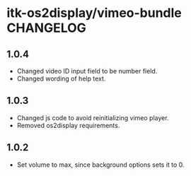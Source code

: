 # itk-os2display/vimeo-bundle CHANGELOG

## 1.0.4

* Changed video ID input field to be number field.
* Changed wording of help text.

## 1.0.3

* Changed js code to avoid reinitializing vimeo player.
* Removed os2display requirements.

## 1.0.2

* Set volume to max, since background options sets it to 0.
